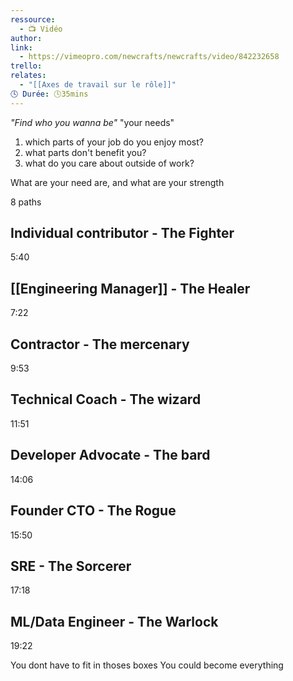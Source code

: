 ```yaml
---
ressource:
  - 📺 Vidéo
author: 
link:
  - https://vimeopro.com/newcrafts/newcrafts/video/842232658
trello: 
relates:
  - "[[Axes de travail sur le rôle]]"
🕓 Durée: 🕓35mins
---
```

*"Find who you wanna be"*
"your needs"

1. which parts of your job do you enjoy most?  
2. what parts don't benefit you?  
3. what do you care about outside of work?

What are your need are, and what are your strength

8 paths
## Individual contributor - The Fighter
5:40
## [[Engineering Manager]] - The Healer
7:22
## Contractor - The mercenary
9:53
## Technical Coach - The wizard
11:51
## Developer Advocate - The bard
14:06
## Founder CTO - The Rogue
15:50
## SRE - The Sorcerer
17:18
## ML/Data Engineer - The Warlock
19:22

You dont have to fit in thoses boxes
You could become everything